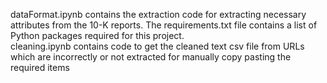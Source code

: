 dataFormat.ipynb contains the extraction code for extracting necessary attributes from the 10-K reports.
The requirements.txt file contains a list of Python packages required for this project.  
cleaning.ipynb contains code to get the cleaned text csv file from URLs which are incorrectly or not extracted for manually copy pasting the required items
